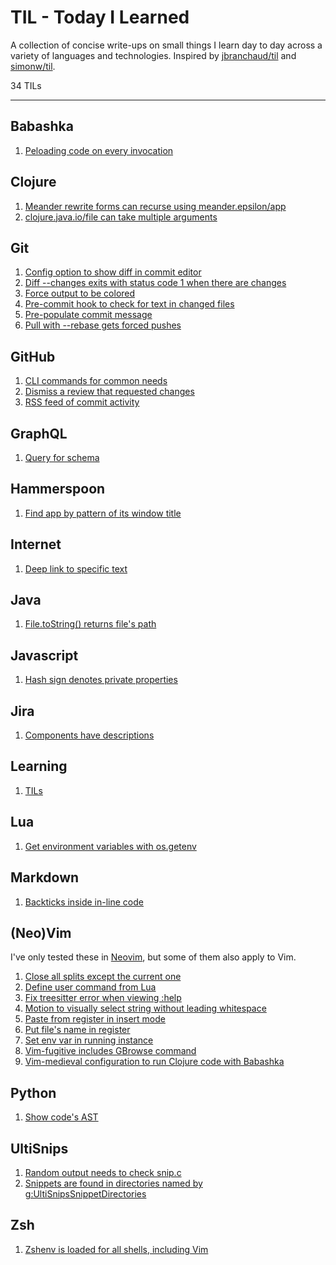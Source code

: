 # TIL - Today I Learned

A collection of concise write-ups on small things I learn day to day across a variety of languages and technologies. Inspired by [jbranchaud/til](https://github.com/jbranchaud/til) and [simonw/til](https://github.com/simonw/til).

34 TILs

---

## Babashka
1. [Peloading code on every invocation](https://github.com/exupero/til/blob/main/Babashka/Peloading%20code%20on%20every%20invocation.md)

## Clojure
1. [Meander rewrite forms can recurse using meander.epsilon/app](https://github.com/exupero/til/blob/main/Clojure/Meander%20rewrite%20forms%20can%20recurse%20using%20meander.epsilon_app.md)
2. [clojure.java.io/file can take multiple arguments](https://github.com/exupero/til/blob/main/Clojure/Clojure.java.io_file%20can%20take%20multiple%20arguments.md)

## Git
1. [Config option to show diff in commit editor](https://github.com/exupero/til/blob/main/Git/Config%20option%20to%20show%20diff%20in%20commit%20editor.md)
2. [Diff --changes exits with status code 1 when there are changes](https://github.com/exupero/til/blob/main/Git/Diff%20--changes%20exits%20with%20status%20code%201%20when%20there%20are%20changes.md)
3. [Force output to be colored](https://github.com/exupero/til/blob/main/Git/Force%20output%20to%20be%20colored.md)
4. [Pre-commit hook to check for text in changed files](https://github.com/exupero/til/blob/main/Git/Pre-commit%20hook%20to%20check%20for%20text%20in%20changed%20files.md)
5. [Pre-populate commit message](https://github.com/exupero/til/blob/main/Git/Pre-populate%20commit%20message.md)
6. [Pull with --rebase gets forced pushes](https://github.com/exupero/til/blob/main/Git/Pull%20with%20--rebase%20gets%20forced%20pushes.md)

## GitHub
1. [CLI commands for common needs](https://github.com/exupero/til/blob/main/GitHub/CLI%20commands%20for%20common%20needs.md)
2. [Dismiss a review that requested changes](https://github.com/exupero/til/blob/main/GitHub/Dismiss%20a%20review%20that%20requested%20changes.md)
3. [RSS feed of commit activity](https://github.com/exupero/til/blob/main/GitHub/RSS%20feed%20of%20commit%20activity.md)

## GraphQL
1. [Query for schema](https://github.com/exupero/til/blob/main/GraphQL/Query%20for%20schema.md)

## Hammerspoon
1. [Find app by pattern of its window title](https://github.com/exupero/til/blob/main/Hammerspoon/Find%20app%20by%20pattern%20of%20its%20window%20title.md)

## Internet
1. [Deep link to specific text](https://github.com/exupero/til/blob/main/Internet/Deep%20link%20to%20specific%20text.md)

## Java
1. [File.toString() returns file's path](https://github.com/exupero/til/blob/main/Java/File.toString()%20returns%20file's%20path.md)

## Javascript
1. [Hash sign denotes private properties](https://github.com/exupero/til/blob/main/Javascript/Hash%20sign%20denotes%20private%20properties.md)

## Jira
1. [Components have descriptions](https://github.com/exupero/til/blob/main/Jira/Components%20have%20descriptions.md)

## Learning
1. [TILs](https://github.com/exupero/til/blob/main/Learning/TILs.md)

## Lua
1. [Get environment variables with os.getenv](https://github.com/exupero/til/blob/main/Lua/Get%20environment%20variables%20with%20os.getenv.md)

## Markdown
1. [Backticks inside in-line code](https://github.com/exupero/til/blob/main/Markdown/Backticks%20inside%20in-line%20code.md)

## (Neo)Vim
I've only tested these in [Neovim](https://neovim.io/), but some of them also apply to Vim.
1. [Close all splits except the current one](https://github.com/exupero/til/blob/main/Neovim/Close%20all%20splits%20except%20the%20current%20one.md)
2. [Define user command from Lua](https://github.com/exupero/til/blob/main/Neovim/Define%20user%20command%20from%20Lua.md)
3. [Fix treesitter error when viewing :help](https://github.com/exupero/til/blob/main/Neovim/Fix%20treesitter%20error%20when%20viewing%20_help.md)
4. [Motion to visually select string without leading whitespace](https://github.com/exupero/til/blob/main/Neovim/Motion%20to%20visually%20select%20string%20without%20leading%20whitespace.md)
5. [Paste from register in insert mode](https://github.com/exupero/til/blob/main/Neovim/Paste%20from%20register%20in%20insert%20mode.md)
6. [Put file's name in register](https://github.com/exupero/til/blob/main/Neovim/Put%20file's%20name%20in%20register.md)
7. [Set env var in running instance](https://github.com/exupero/til/blob/main/Neovim/Set%20env%20var%20in%20running%20instance.md)
8. [Vim-fugitive includes GBrowse command](https://github.com/exupero/til/blob/main/Neovim/Vim-fugitive%20includes%20GBrowse%20command.md)
9. [Vim-medieval configuration to run Clojure code with Babashka](https://github.com/exupero/til/blob/main/Neovim/Vim-medieval%20configuration%20to%20run%20Clojure%20code%20with%20Babashka.md)

## Python
1. [Show code's AST](https://github.com/exupero/til/blob/main/Python/Show%20code's%20AST.md)

## UltiSnips
1. [Random output needs to check snip.c](https://github.com/exupero/til/blob/main/UltiSnips/Random%20output%20needs%20to%20check%20snip.c.md)
2. [Snippets are found in directories named by g:UltiSnipsSnippetDirectories](https://github.com/exupero/til/blob/main/UltiSnips/Snippets%20are%20found%20in%20directories%20named%20by%20g_UltiSnipsSnippetDirectories.md)

## Zsh
1. [Zshenv is loaded for all shells, including Vim](https://github.com/exupero/til/blob/main/Zsh/Zshenv%20is%20loaded%20for%20all%20shells,%20including%20Vim.md)